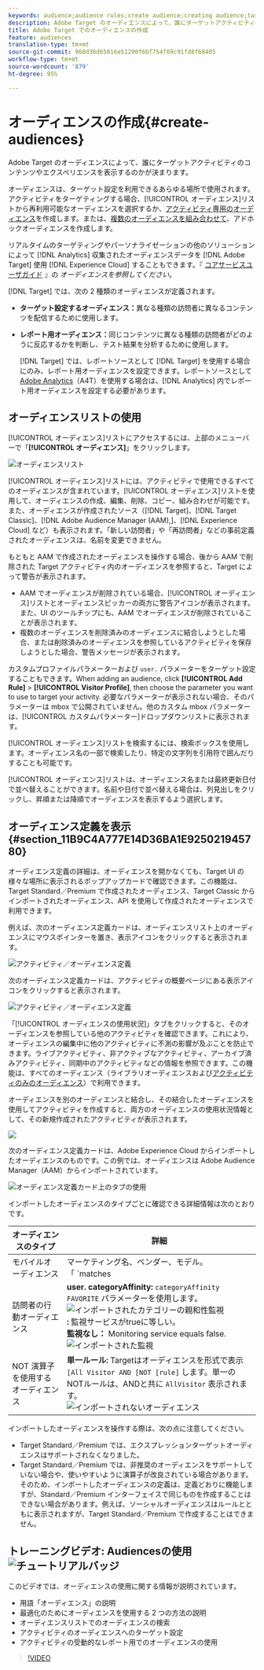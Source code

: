 ```yaml
---
keywords: audience;audience rules;create audience;creating audience;targeting audience;reporting audience;report audience;segment;custom profile parameters;audience definition;audiences list
description: Adobe Target のオーディエンスによって、誰にターゲットアクティビティのコンテンツやエクスペリエンスを表示するのかが決まります。
title: Adobe Target でのオーディエンスの作成
feature: audiences
translation-type: tm+mt
source-git-commit: 968d36d65016e51290f6bf754f69c91fd8f68405
workflow-type: tm+mt
source-wordcount: '879'
ht-degree: 95%

---
```



# オーディエンスの作成{#create-audiences}

Adobe Target のオーディエンスによって、誰にターゲットアクティビティのコンテンツやエクスペリエンスを表示するのかが決まります。

オーディエンスは、ターゲット設定を利用できるあらゆる場所で使用されます。アクティビティをターゲティングする場合、[!UICONTROL オーディエンス]リストから再利用可能なオーディエンスを選択するか、[アクティビティ専用のオーディエンス](/help/c-target/creating-activity-only-audience.md)を作成します。または、[複数のオーディエンスを組み合わせて](/help/c-target/combining-multiple-audiences.md#concept_A7386F1EA4394BD2AB72399C225981E5)、アドホックオーディエンスを作成します。

リアルタイムのターゲティングやパーソナライゼーションの他のソリューションによって [!DNL Analytics] 収集されたオーディエンスデータを [!DNL Adobe Target] 使用 [!DNL Experience Cloud] することもできます。『 [コアサービスユーザガイド](https://experienceleague.adobe.com/docs/core-services/interface/audiences/audience-library.html) 』の *オーディエンスを参照してください*。

[!DNL Target] では、次の 2 種類のオーディエンスが定義されます。

* **ターゲット設定するオーディエンス：**&#x200B;異なる種類の訪問者に異なるコンテンツを配信するために使用します。
* **レポート用オーディエンス：**&#x200B;同じコンテンツに異なる種類の訪問者がどのように反応するかを判断し、テスト結果を分析するために使用します。

   [!DNL Target] では、レポートソースとして [!DNL Target] を使用する場合にのみ、レポート用オーディエンスを設定できます。レポートソースとして [ Adobe Analytics](/help/c-integrating-target-with-mac/a4t/a4t.md)（A4T）を使用する場合は、[!DNL Analytics] 内でレポート用オーディエンスを設定する必要があります。

## オーディエンスリストの使用

[!UICONTROL オーディエンス]リストにアクセスするには、上部のメニューバーで「**[!UICONTROL オーディエンス]**」をクリックします。

![オーディエンスリスト](assets/audiences_list.png)

[!UICONTROL オーディエンス]リストには、アクティビティで使用できるすべてのオーディエンスが含まれています。[!UICONTROL オーディエンス]リストを使用して、オーディエンスの作成、編集、削除、コピー、組み合わせが可能です。また、オーディエンスが作成されたソース（[!DNL Target]、[!DNL Target Classic]、[!DNL Adobe Audience Manager (AAM),]、[!DNL Experience Cloud] など）も表示されます。「新しい訪問者」や「再訪問者」などの事前定義されたオーディエンスは、名前を変更できません。

もともと AAM で作成されたオーディエンスを操作する場合、後から AAM で削除された Target アクティビティ内のオーディエンスを参照すると、Target によって警告が表示されます。

* AAM でオーディエンスが削除されている場合、[!UICONTROL オーディエンス]リストとオーディエンスピッカーの両方に警告アイコンが表示されます。また、UI のツールチップにも、AAM でオーディエンスが削除されていることが表示されます。
* 複数のオーディエンスを削除済みのオーディエンスに結合しようとした場合、または削除済みのオーディエンスを参照しているアクティビティを保存しようとした場合、警告メッセージが表示されます。

カスタムプロファイルパラメーターおよび `user.` パラメーターをターゲット設定することもできます。When adding an audience, click **[!UICONTROL Add Rule]** > **[!UICONTROL Visitor Profile]**, then choose the parameter you want to use to target your activity. 必要なパラメーターが表示されない場合、そのパラメーターは mbox で公開されていません。他のカスタム mbox パラメーターは、[!UICONTROL カスタムパラメーター]ドロップダウンリストに表示されます。

[!UICONTROL オーディエンス]リストを検索するには、検索ボックスを使用します。オーディエンス名の一部で検索したり、特定の文字列を引用符で囲んだりすることも可能です。

[!UICONTROL オーディエンス]リストは、オーディエンス名または最終更新日付で並べ替えることができます。名前や日付で並べ替える場合は、列見出しをクリックし、昇順または降順でオーディエンスを表示するよう選択します。

## オーディエンス定義を表示 {#section_11B9C4A777E14D36BA1E925021945780}

オーディエンス定義の詳細は、オーディエンスを開かなくても、Target UI の様々な場所に表示されるポップアップカードで確認できます。この機能は、Target Standard／Premium で作成されたオーディエンス、Target Classic からインポートされたオーディエンス、API を使用して作成されたオーディエンスで利用できます。

例えば、次のオーディエンス定義カードは、オーディエンスリスト上のオーディエンスにマウスポインターを置き、表示アイコンをクリックすると表示されます。

![アクティビティ／オーディエンス定義](assets/audience_definition_list.png)

次のオーディエンス定義カードは、アクティビティの概要ページにある表示アイコンをクリックすると表示されます。

![アクティビティ／オーディエンス定義](assets/audience_definition_list.png)

「[!UICONTROL オーディエンスの使用状況]」タブをクリックすると、そのオーディエンスを参照している他のアクティビティを確認できます。これにより、オーディエンスの編集中に他のアクティビティに不測の影響が及ぶことを防止できます。ライブアクティビティ、非アクティブなアクティビティ、アーカイブ済みアクティビティ、同期中のアクティビティなどの情報を参照できます。この機能は、すべてのオーディエンス（ライブラリオーディエンスおよび[アクティビティのみのオーディエンス](/help/c-target/creating-activity-only-audience.md#concept_A6BADCF530ED4AE1852E677FEBE68483)）で利用できます。

オーディエンスを別のオーディエンスと結合し、その結合したオーディエンスを使用してアクティビティを作成すると、両方のオーディエンスの使用状況情報として、その新規作成されたアクティビティが表示されます。

![](assets/audience_definition_list_usage.png)

次のオーディエンス定義カードは、Adobe Experience Cloud からインポートしたオーディエンスのものです。この例では、オーディエンスは Adobe Audience Manager（AAM）からインポートされています。

![オーディエンス定義カード上のタブの使用](assets/audience_definition_mc.png)

インポートしたオーディエンスのタイプごとに確認できる詳細情報は次のとおりです。

| オーディエンスのタイプ | 詳細 |
|--- |--- |
| モバイルオーディエンス | マーケティング名、ベンダー、モデル。<br>「 `matches | does not match` インポートされた `equals | does not equal`<br>![モバイルオーディエンス」の代わりに演算子が表示されます](/help/c-target/c-audiences/assets/imported_mobile_audience.png)。 |
| 訪問者の行動オーディエンス | **user. categoryAffinity:** `categoryAffinity` `FAVORITE` パラメーターを使用します。<br>![インポートされたカテゴリーの親和性監視&#x200B;](/help/c-target/c-audiences/assets/imported_category_affinity.png)<br>**:** 監視サービスがtrueに等しい。<br>**監視なし：** Monitoring service equals false.<br>![インポートされた監視](/help/c-target/c-audiences/assets/imported_monitoring.png) |
| NOT 演算子を使用するオーディエンス | **単一ルール:** Targetはオーディエンスを形式で表示 `[All Visitor AND [NOT [rule]` します。単一のNOTルールは、ANDと共に `AllVisitor` 表示されます。<br>![インポートされないオーディエンス](/help/c-target/c-audiences/assets/imported_not_audience.png) |

インポートしたオーディエンスを操作する際は、次の点に注意してください。

* Target Standard／Premium では、エクスプレッションターゲットオーディエンスはサポートされなくなりました。
* Target Standard／Premium では、非推奨のオーディエンスをサポートしていない場合や、使いやすいように演算子が改良されている場合があります。そのため、インポートしたオーディエンスの定義は、定義どおりに機能しますが、Standard／Premium インターフェイスで同じものを作成することはできない場合があります。例えば、ソーシャルオーディエンスはルールとともに表示されますが、Target Standard／Premium で作成することはできません。

## トレーニングビデオ: Audiencesの使用 ![チュートリアルバッジ](/help/assets/tutorial.png)

このビデオでは、オーディエンスの使用に関する情報が説明されています。

* 用語「オーディエンス」の説明
* 最適化のためにオーディエンスを使用する 2 つの方法の説明
* オーディエンスリストでのオーディエンスの検索
* アクティビティのオーディエンスへのターゲット設定
* アクティビティの受動的なレポート用でのオーディエンスの使用

>[!VIDEO](https://video.tv.adobe.com/v/17398)
